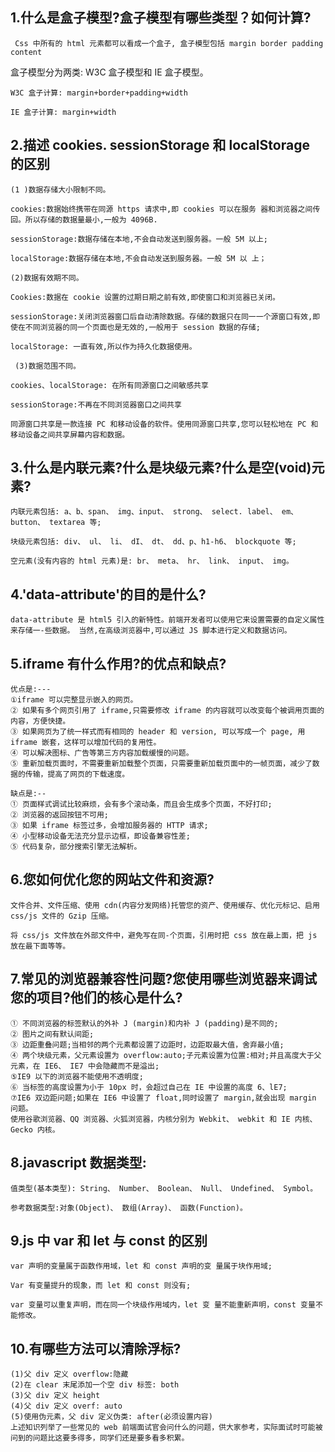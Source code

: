 ## 1.什么是盒子模型?盒子模型有哪些类型？如何计算?

     Css 中所有的 html 元素都可以看成一个盒子, 盒子模型包括 margin border padding content

盒子模型分为两类: W3C 盒子模型和 IE 盒子模型。

    W3C 盒子计算: margin+border+padding+width

    IE 盒子计算: margin+width

## 2.描述 cookies. sessionStorage 和 localStorage 的区别

    (1 )数据存储大小限制不同。

    cookies:数据始终携带在同源 https 请求中,即 cookies 可以在服务 器和浏览器之间传回。所以存储的数据量最小,一般为 4096B.

    sessionStorage:数据存储在本地,不会自动发送到服务器。一般 5M 以上;

    localStorage:数据存储在本地,不会自动发送到服务器。一般 5M 以 上；

    (2)数据有效期不同。

    Cookies:数据在 cookie 设置的过期日期之前有效,即使窗口和浏览器已关闭。

    sessionStorage:关闭浏览器窗口后自动清除数据。存储的数据只在同一一个源窗口有效,即使在不同浏览器的同一个页面也是无效的,一般用于 session 数据的存储;

    localStorage: 一直有效,所以作为持久化数据使用。

     (3)数据范围不同。

    cookies、localStorage: 在所有同源窗口之间敏感共享

    sessionStorage:不再在不同浏览器窗口之间共享

    同源窗口共享是一款连接 PC 和移动设备的软件。使用同源窗口共享,您可以轻松地在 PC 和移动设备之间共享屏幕内容和数据。

## 3.什么是内联元素?什么是块级元素?什么是空(void)元素?

    内联元素包括: a、b、span、 img、input、 strong、 select. label、 em、 button、 textarea 等;

    块级元素包括: div、 ul、 li、 dI、 dt、 dd、p、h1-h6、 blockquote 等;

    空元素(没有内容的 html 元素)是: br、 meta、 hr、 link、 input、 img。

## 4.'data-attribute'的目的是什么?

    data-attribute 是 html5 引入的新特性。前端开发者可以使用它来设置需要的自定义属性来存储一-些数据。 当然,在高级浏览器中,可以通过 JS 脚本进行定义和数据访问。

## 5.iframe 有什么作用?的优点和缺点?

    优点是:---
    ①iframe 可以完整显示嵌入的网页。
    ② 如果有多个网页引用了 iframe,只需要修改 iframe 的内容就可以改变每个被调用页面的内容，方便快捷。
    ③ 如果网页为了统一样式而有相同的 header 和 version, 可以写成一个 page, 用 iframe 嵌套，这样可以增加代码的复用性。
    ④ 可以解决图标、广告等第三方内容加载缓慢的问题。
    ⑤ 重新加载页面时，不需要重新加载整个页面，只需要重新加载页面中的一帧页面，减少了数据的传输，提高了网页的下载速度。

    缺点是:--
    ① 页面样式调试比较麻烦，会有多个滚动条，而且会生成多个页面，不好打印;
    ② 浏览器的返回按钮不可用;
    ③ 如果 iframe 标签过多，会增加服务器的 HTTP 请求;
    ④ 小型移动设备无法充分显示边框，即设备兼容性差;
    ⑤ 代码复杂，部分搜索引擎无法解析。

## 6.您如何优化您的网站文件和资源?

    文件合并、文件压缩、使用 cdn(内容分发网络)托管您的资产、使用缓存、优化元标记、启用 css/js 文件的 Gzip 压缩。

    将 css/js 文件放在外部文件中，避免写在同-个页面，引用时把 css 放在最上面，把 js 放在最下面等等。

## 7.常见的浏览器兼容性问题?您使用哪些浏览器来调试您的项目?他们的核心是什么?

    ① 不同浏览器的标签默认的外补 J (margin)和内补 J (padding)是不同的;
    ② 图片之间有默认间距;
    ③ 边距重叠问题;当相邻的两个元素都设置了边距时，边距取最大值，舍弃最小值;
    ④ 两个块级元素，父元素设置为 overflow:auto;子元素设置为位置:相对;并且高度大于父元素，在 IE6、 IE7 中会隐藏而不是溢出;
    ⑤IE9 以下的浏览器不能使用不透明度;
    ⑥ 当标签的高度设置为小于 10px 时，会超过自己在 IE 中设置的高度 6、lE7;
    ⑦IE6 双边距问题;如果在 IE6 中设置了 float,同时设置了 margin,就会出现 margin 问题。
    使用谷歌浏览器、QQ 浏览器、火狐浏览器，内核分别为 Webkit、 webkit 和 IE 内核、 Gecko 内核。

## 8.javascript 数据类型:

    值类型(基本类型): String、 Number、 Boolean、 Null、 Undefined、 Symbol。

    参考数据类型:对象(Object)、 数组(Array)、 函数(Function)。

## 9.js 中 var 和 let 与 const 的区别

    var 声明的变量属于函数作用域，let 和 const 声明的变 量属于块作用域;

    Var 有变量提升的现象，而 let 和 const 则没有;

    var 变量可以重复声明，而在同一个块级作用域内，let 变 量不能重新声明，const 变量不能修改。

## 10.有哪些方法可以清除浮标?

    (1)父 div 定义 overflow:隐藏
    (2)在 clear 末尾添加一个空 div 标签: both
    (3)父 div 定义 height
    (4)父 div 定义 overf: auto
    (5)使用伪元素，父 div 定义伪类: after(必须设置内容)
    上述知识列举了一些常见的 web 前端面试官会问什么的问题，供大家参考，实际面试时可能被问到的问题比这要多得多，同学们还是要多看多积累。

